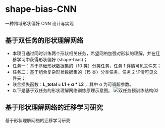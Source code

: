 # shape-bias-CNN
一种跨域形状偏好 CNN 设计与实现
## 基于双任务的形状理解网络
- 本项目通过同时训练两个形状相关任务，希望网络加强对形状的理解，并在迁移学习中获得形状偏好 (shape-bias)；
- 任务一：基于基础形状数据集的（10 类）分类任务，任务 1 详情可见文件夹；
- 任务二：基于组合复杂形状数据集的（15 类）分类任务，任务 2 详情可见文件夹；
- 联合损失函数：**L_total = L1 + α * L2** ，其中 α 为可调超参数。
- 以下是基于双任务的形状理解网络训练原理示意图。
![双任务预训练结构02](https://user-images.githubusercontent.com/59753705/158997620-26a9f09e-a258-418a-b75a-71eaac26350a.png)

## 基于形状理解网络的迁移学习研究
基于形状理解网络的迁移学习研究
